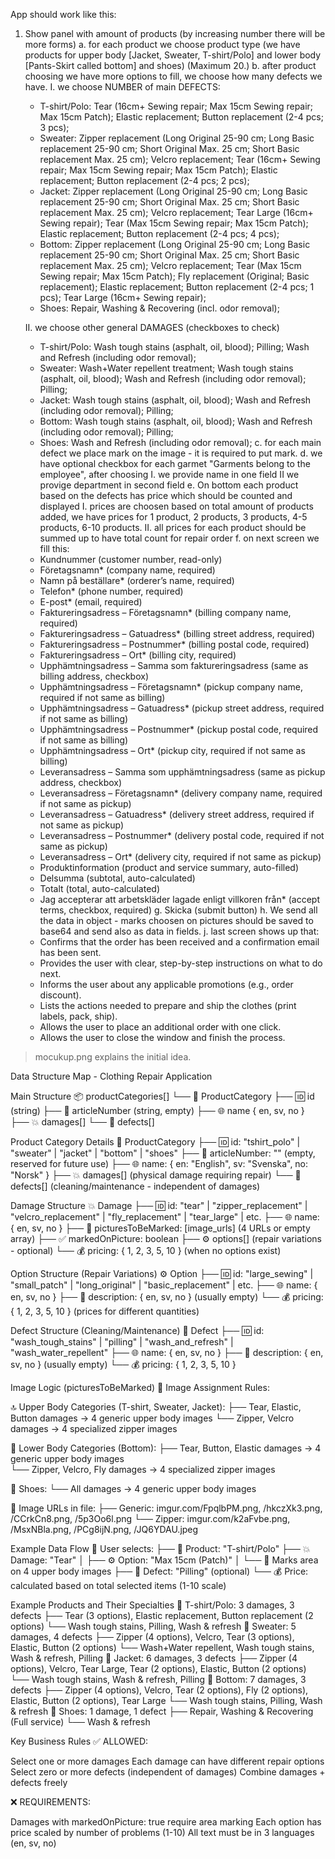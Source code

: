 App should work like this:
1. Show panel with amount of products (by increasing number there will be more forms)
  a. for each product we choose product type (we have products for upper body [Jacket, Sweater, T-shirt/Polo] and lower body [Pants-Skirt called bottom] and shoes) (Maximum 20.)
  b. after product choosing we have more options to fill, we choose how many defects we have.
    I. we choose NUMBER of main DEFECTS:
      - T-shirt/Polo: Tear (16cm+ Sewing repair; Max 15cm Sewing repair; Max 15cm Patch); Elastic replacement; Button replacement (2-4 pcs; 3 pcs);
      - Sweater: Zipper replacement (Long Original 25-90 cm; Long Basic replacement 25-90 cm; Short Original Max. 25 cm; Short Basic replacement Max. 25 cm); Velcro replacement; Tear (16cm+ Sewing repair; Max 15cm Sewing repair; Max 15cm Patch); Elastic replacement; Button replacement (2-4 pcs; 2 pcs);
      - Jacket: Zipper replacement (Long Original 25-90 cm; Long Basic replacement 25-90 cm; Short Original Max. 25 cm; Short Basic replacement Max. 25 cm); Velcro replacement; Tear Large (16cm+ Sewing repair); Tear (Max 15cm Sewing repair; Max 15cm Patch); Elastic replacement; Button replacement (2-4 pcs; 4 pcs);
      - Bottom: Zipper replacement (Long Original 25-90 cm; Long Basic replacement 25-90 cm; Short Original Max. 25 cm; Short Basic replacement Max. 25 cm); Velcro replacement; Tear (Max 15cm Sewing repair; Max 15cm Patch); Fly replacement (Original; Basic replacement); Elastic replacement; Button replacement (2-4 pcs; 1 pcs); Tear Large (16cm+ Sewing repair);
      - Shoes: Repair, Washing & Recovering (incl. odor removal);

    II. we choose other general DAMAGES (checkboxes to check)
      - T-shirt/Polo: Wash tough stains (asphalt, oil, blood); Pilling; Wash and Refresh (including odor removal);
      - Sweater: Wash+Water repellent treatment; Wash tough stains (asphalt, oil, blood); Wash and Refresh (including odor removal); Pilling;
      - Jacket: Wash tough stains (asphalt, oil, blood); Wash and Refresh (including odor removal); Pilling;
      - Bottom: Wash tough stains (asphalt, oil, blood); Wash and Refresh (including odor removal); Pilling;
      - Shoes: Wash and Refresh (including odor removal);
  c. for each main defect we place mark on the image - it is required to put mark.
  d. we have optional checkbox for each garmet "Garments belong to the employee", after choosing
    I. we provide name in one field
    II we provige department in second field
  e. On bottom each product based on the defects has price which should be counted and displayed
    I. prices are choosen based on total amount of products added, we have prices for 1 product, 2 products, 3 products, 4-5 products, 6-10 products.
    II. all prices for each product should be summed up to have total count for repair order
  f. on next screen we fill this:
    - Kundnummer (customer number, read-only)
    - Företagsnamn* (company name, required)
    - Namn på beställare* (orderer’s name, required)
    - Telefon* (phone number, required)
    - E-post* (email, required)
    - Faktureringsadress – Företagsnamn* (billing company name, required)
    - Faktureringsadress – Gatuadress* (billing street address, required)
    - Faktureringsadress – Postnummer* (billing postal code, required)
    - Faktureringsadress – Ort* (billing city, required)
    - Upphämtningsadress – Samma som faktureringsadress (same as billing address, checkbox)
    - Upphämtningsadress – Företagsnamn* (pickup company name, required if not same as billing)
    - Upphämtningsadress – Gatuadress* (pickup street address, required if not same as billing)
    - Upphämtningsadress – Postnummer* (pickup postal code, required if not same as billing)
    - Upphämtningsadress – Ort* (pickup city, required if not same as billing)
    - Leveransadress – Samma som upphämtningsadress (same as pickup address, checkbox)
    - Leveransadress – Företagsnamn* (delivery company name, required if not same as pickup)
    - Leveransadress – Gatuadress* (delivery street address, required if not same as pickup)
    - Leveransadress – Postnummer* (delivery postal code, required if not same as pickup)
    - Leveransadress – Ort* (delivery city, required if not same as pickup)
    - Produktinformation (product and service summary, auto-filled)
    - Delsumma (subtotal, auto-calculated)
    - Totalt (total, auto-calculated)
    - Jag accepterar att arbetskläder lagade enligt villkoren från* (accept terms, checkbox, required)
  g. Skicka (submit button)
  h. We send all the data in object - marks choosen on pictures should be saved to base64 and send also as data in fields.
  j. last screen shows up that:
    - Confirms that the order has been received and a confirmation email has been sent.
    - Provides the user with clear, step-by-step instructions on what to do next.
    - Informs the user about any applicable promotions (e.g., order discount).
    - Lists the actions needed to prepare and ship the clothes (print labels, pack, ship).
    - Allows the user to place an additional order with one click.
    - Allows the user to close the window and finish the process.

> mocukup.png explains the initial idea.

Data Structure Map - Clothing Repair Application

Main Structure
📦 productCategories[]
└── 🔸 ProductCategory
    ├── 🆔 id (string)
    ├── 📝 articleNumber (string, empty)
    ├── 🌐 name { en, sv, no }
    ├── 💥 damages[]
    └── 🔧 defects[]

Product Category Details
🔸 ProductCategory
├── 🆔 id: "tshirt_polo" | "sweater" | "jacket" | "bottom" | "shoes"
├── 📝 articleNumber: "" (empty, reserved for future use)
├── 🌐 name: { en: "English", sv: "Svenska", no: "Norsk" }
├── 💥 damages[] (physical damage requiring repair)
└── 🔧 defects[] (cleaning/maintenance - independent of damages)

Damage Structure
💥 Damage
├── 🆔 id: "tear" | "zipper_replacement" | "velcro_replacement" | "fly_replacement" | "tear_large" | etc.
├── 🌐 name: { en, sv, no }
├── 📸 picturesToBeMarked: [image_urls] (4 URLs or empty array)
├── ✅ markedOnPicture: boolean
├── ⚙️ options[] (repair variations - optional)
└── 💰 pricing: { 1, 2, 3, 5, 10 } (when no options exist)

Option Structure (Repair Variations)
⚙️ Option
├── 🆔 id: "large_sewing" | "small_patch" | "long_original" | "basic_replacement" | etc.
├── 🌐 name: { en, sv, no }
├── 📄 description: { en, sv, no } (usually empty)
└── 💰 pricing: { 1, 2, 3, 5, 10 } (prices for different quantities)

Defect Structure (Cleaning/Maintenance)
🔧 Defect
├── 🆔 id: "wash_tough_stains" | "pilling" | "wash_and_refresh" | "wash_water_repellent"
├── 🌐 name: { en, sv, no }
├── 📄 description: { en, sv, no } (usually empty)
└── 💰 pricing: { 1, 2, 3, 5, 10 }

Image Logic (picturesToBeMarked)
📸 Image Assignment Rules:

🔝 Upper Body Categories (T-shirt, Sweater, Jacket):
├── Tear, Elastic, Button damages → 4 generic upper body images
└── Zipper, Velcro damages → 4 specialized zipper images

🔽 Lower Body Categories (Bottom):
├── Tear, Button, Elastic damages → 4 generic upper body images  
└── Zipper, Velcro, Fly damages → 4 specialized zipper images

👟 Shoes:
└── All damages → 4 generic upper body images

📸 Image URLs in file:
├── Generic: imgur.com/FpqlbPM.png, /hkczXk3.png, /CCrkCn8.png, /5p3Oo6l.png
└── Zipper: imgur.com/k2aFvbe.png, /MsxNBla.png, /PCg8ijN.png, /JQ6YDAU.jpeg

Example Data Flow
👤 User selects:
├── 🔸 Product: "T-shirt/Polo"
├── 💥 Damage: "Tear" 
│   ├── ⚙️ Option: "Max 15cm (Patch)" 
│   └── 📸 Marks area on 4 upper body images
├── 🔧 Defect: "Pilling" (optional)
└── 💰 Price: calculated based on total selected items (1-10 scale)

Example Products and Their Specialties
👕 T-shirt/Polo: 3 damages, 3 defects
├── Tear (3 options), Elastic replacement, Button replacement (2 options)
└── Wash tough stains, Pilling, Wash & refresh
👔 Sweater: 5 damages, 4 defects
├── Zipper (4 options), Velcro, Tear (3 options), Elastic, Button (2 options)
└── Wash+Water repellent, Wash tough stains, Wash & refresh, Pilling
🧥 Jacket: 6 damages, 3 defects
├── Zipper (4 options), Velcro, Tear Large, Tear (2 options), Elastic, Button (2 options)
└── Wash tough stains, Wash & refresh, Pilling
👖 Bottom: 7 damages, 3 defects
├── Zipper (4 options), Velcro, Tear (2 options), Fly (2 options), Elastic, Button (2 options), Tear Large
└── Wash tough stains, Pilling, Wash & refresh
👟 Shoes: 1 damage, 1 defect
├── Repair, Washing & Recovering (Full service)
└── Wash & refresh

Key Business Rules
✅ ALLOWED:

Select one or more damages
Each damage can have different repair options
Select zero or more defects (independent of damages)
Combine damages + defects freely

❌ REQUIREMENTS:

Damages with markedOnPicture: true require area marking
Each option has price scaled by number of problems (1-10)
All text must be in 3 languages (en, sv, no)